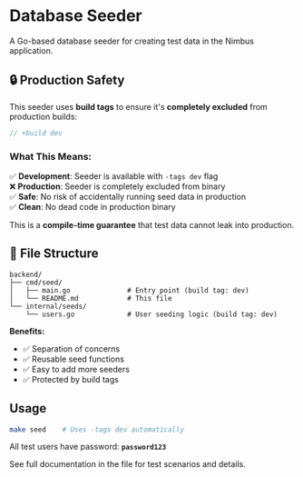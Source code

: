 # Database Seeder

A Go-based database seeder for creating test data in the Nimbus application.

## 🔒 Production Safety

This seeder uses **build tags** to ensure it's **completely excluded** from production builds:

```go
// +build dev
```

### What This Means:

✅ **Development**: Seeder is available with `-tags dev` flag  
❌ **Production**: Seeder is completely excluded from binary  
✅ **Safe**: No risk of accidentally running seed data in production  
✅ **Clean**: No dead code in production binary  

This is a **compile-time guarantee** that test data cannot leak into production.

## 📁 File Structure

```text
backend/
├── cmd/seed/
│   ├── main.go              # Entry point (build tag: dev)
│   └── README.md            # This file
└── internal/seeds/
    └── users.go             # User seeding logic (build tag: dev)
```

**Benefits:**
- ✅ Separation of concerns
- ✅ Reusable seed functions  
- ✅ Easy to add more seeders
- ✅ Protected by build tags

## Usage

```bash
make seed    # Uses -tags dev automatically
```

All test users have password: **`password123`**

See full documentation in the file for test scenarios and details.
